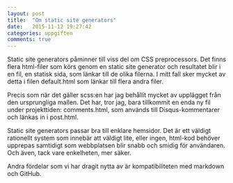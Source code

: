 ```yaml
---
layout: post
title:  "Om static site generators"
date:   2015-11-12 19:27:42
categories: uppgiften
comments: true
---
```


Static site generators påminner till viss del om CSS preprocessors. Det finns flera html-filer som körs genom en static site generator och resultatet blir i en fil, en statisk sida, som länkar till de olika filerna. I mitt fall sker mycket av detta i filen default.html som länkar till flera andra filer.

Precis som när det gäller scss:en har jag behållit mycket av upplägget från den ursprungliga mallen. Det har, tror jag, bara tillkommit en enda ny fil under projekttiden: comments.html, som används till Disqus-kommentarer och länkas in i post.html.

Static site generators passar bra till enklare hemsidor. Det är ett väldigt rationellt system som innebär att väldigt lite, eller ingen, html-kod behöver upprepas samtidigt som webbplatsen blir snabb och smidig för användaren. Och även, tack vare enkelheten, mer säker.

Andra fördelar som vi har dragit nytta av är kompatibiliteten med markdown och GitHub.
